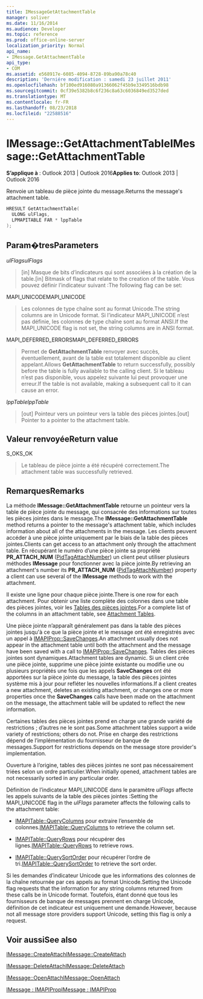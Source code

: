 ```yaml
---
title: IMessageGetAttachmentTable
manager: soliver
ms.date: 11/16/2014
ms.audience: Developer
ms.topic: reference
ms.prod: office-online-server
localization_priority: Normal
api_name:
- IMessage.GetAttachmentTable
api_type:
- COM
ms.assetid: e568917e-6085-4094-8728-89ba90a78c40
description: 'Derniére modification : samedi 23 juillet 2011'
ms.openlocfilehash: bf100ed916080a91366062f45b9e3349516bdb98
ms.sourcegitcommit: 0cf39e5382b8c6f236c8a63c6036849ed3527ded
ms.translationtype: MT
ms.contentlocale: fr-FR
ms.lasthandoff: 08/23/2018
ms.locfileid: "22588516"
---
```

# <a name="imessagegetattachmenttable"></a><span data-ttu-id="68c72-103">IMessage::GetAttachmentTable</span><span class="sxs-lookup"><span data-stu-id="68c72-103">IMessage::GetAttachmentTable</span></span>

  
  
<span data-ttu-id="68c72-104">**S’applique à** : Outlook 2013 | Outlook 2016</span><span class="sxs-lookup"><span data-stu-id="68c72-104">**Applies to**: Outlook 2013 | Outlook 2016</span></span> 
  
<span data-ttu-id="68c72-105">Renvoie un tableau de pièce jointe du message.</span><span class="sxs-lookup"><span data-stu-id="68c72-105">Returns the message's attachment table.</span></span>
  
```cpp
HRESULT GetAttachmentTable(
  ULONG ulFlags,
  LPMAPITABLE FAR * lppTable
);
```

## <a name="parameters"></a><span data-ttu-id="68c72-106">Param�tres</span><span class="sxs-lookup"><span data-stu-id="68c72-106">Parameters</span></span>

 <span data-ttu-id="68c72-107">_ulFlags_</span><span class="sxs-lookup"><span data-stu-id="68c72-107">_ulFlags_</span></span>
  
> <span data-ttu-id="68c72-108">[in] Masque de bits d’indicateurs qui sont associées à la création de la table.</span><span class="sxs-lookup"><span data-stu-id="68c72-108">[in] Bitmask of flags that relate to the creation of the table.</span></span> <span data-ttu-id="68c72-109">Vous pouvez définir l’indicateur suivant :</span><span class="sxs-lookup"><span data-stu-id="68c72-109">The following flag can be set:</span></span> 
    
<span data-ttu-id="68c72-110">MAPI_UNICODE</span><span class="sxs-lookup"><span data-stu-id="68c72-110">MAPI_UNICODE</span></span> 
  
> <span data-ttu-id="68c72-111">Les colonnes de type chaîne sont au format Unicode.</span><span class="sxs-lookup"><span data-stu-id="68c72-111">The string columns are in Unicode format.</span></span> <span data-ttu-id="68c72-112">Si l’indicateur MAPI_UNICODE n’est pas définie, les colonnes de type chaîne sont au format ANSI.</span><span class="sxs-lookup"><span data-stu-id="68c72-112">If the MAPI_UNICODE flag is not set, the string columns are in ANSI format.</span></span>
    
<span data-ttu-id="68c72-113">MAPI_DEFERRED_ERRORS</span><span class="sxs-lookup"><span data-stu-id="68c72-113">MAPI_DEFERRED_ERRORS</span></span> 
  
> <span data-ttu-id="68c72-114">Permet de **GetAttachmentTable** renvoyer avec succès, éventuellement, avant de la table est totalement disponible au client appelant.</span><span class="sxs-lookup"><span data-stu-id="68c72-114">Allows **GetAttachmentTable** to return successfully, possibly before the table is fully available to the calling client.</span></span> <span data-ttu-id="68c72-115">Si le tableau n’est pas disponible, vous appelez suivante lui peut provoquer une erreur.</span><span class="sxs-lookup"><span data-stu-id="68c72-115">If the table is not available, making a subsequent call to it can cause an error.</span></span> 
    
 <span data-ttu-id="68c72-116">_lppTable_</span><span class="sxs-lookup"><span data-stu-id="68c72-116">_lppTable_</span></span>
  
> <span data-ttu-id="68c72-117">[out] Pointeur vers un pointeur vers la table des pièces jointes.</span><span class="sxs-lookup"><span data-stu-id="68c72-117">[out] Pointer to a pointer to the attachment table.</span></span>
    
## <a name="return-value"></a><span data-ttu-id="68c72-118">Valeur renvoyée</span><span class="sxs-lookup"><span data-stu-id="68c72-118">Return value</span></span>

<span data-ttu-id="68c72-119">S_OK</span><span class="sxs-lookup"><span data-stu-id="68c72-119">S_OK</span></span> 
  
> <span data-ttu-id="68c72-120">Le tableau de pièce jointe a été récupéré correctement.</span><span class="sxs-lookup"><span data-stu-id="68c72-120">The attachment table was successfully retrieved.</span></span>
    
## <a name="remarks"></a><span data-ttu-id="68c72-121">Remarques</span><span class="sxs-lookup"><span data-stu-id="68c72-121">Remarks</span></span>

<span data-ttu-id="68c72-122">La méthode **IMessage::GetAttachmentTable** retourne un pointeur vers la table de pièce jointe du message, qui consacrée des informations sur toutes les pièces jointes dans le message.</span><span class="sxs-lookup"><span data-stu-id="68c72-122">The **IMessage::GetAttachmentTable** method returns a pointer to the message's attachment table, which includes information about all of the attachments in the message.</span></span> <span data-ttu-id="68c72-123">Les clients peuvent accéder à une pièce jointe uniquement par le biais de la table des pièces jointes.</span><span class="sxs-lookup"><span data-stu-id="68c72-123">Clients can get access to an attachment only through the attachment table.</span></span> <span data-ttu-id="68c72-124">En récupérant le numéro d’une pièce jointe sa propriété **PR_ATTACH_NUM** ([PidTagAttachNumber](pidtagattachnumber-canonical-property.md)) un client peut utiliser plusieurs méthodes **IMessage** pour fonctionner avec la pièce jointe.</span><span class="sxs-lookup"><span data-stu-id="68c72-124">By retrieving an attachment's number its **PR_ATTACH_NUM** ([PidTagAttachNumber](pidtagattachnumber-canonical-property.md)) property a client can use several of the **IMessage** methods to work with the attachment.</span></span> 
  
<span data-ttu-id="68c72-125">Il existe une ligne pour chaque pièce jointe.</span><span class="sxs-lookup"><span data-stu-id="68c72-125">There is one row for each attachment.</span></span> <span data-ttu-id="68c72-126">Pour obtenir une liste complète des colonnes dans une table des pièces jointes, voir les [Tables des pièces jointes](attachment-tables.md).</span><span class="sxs-lookup"><span data-stu-id="68c72-126">For a complete list of the columns in an attachment table, see [Attachment Tables](attachment-tables.md).</span></span>
  
<span data-ttu-id="68c72-127">Une pièce jointe n’apparaît généralement pas dans la table des pièces jointes jusqu'à ce que la pièce jointe et le message ont été enregistrés avec un appel à [IMAPIProp::SaveChanges](imapiprop-savechanges.md).</span><span class="sxs-lookup"><span data-stu-id="68c72-127">An attachment usually does not appear in the attachment table until both the attachment and the message have been saved with a call to [IMAPIProp::SaveChanges](imapiprop-savechanges.md).</span></span> <span data-ttu-id="68c72-128">Tables des pièces jointes sont dynamiques.</span><span class="sxs-lookup"><span data-stu-id="68c72-128">Attachment tables are dynamic.</span></span> <span data-ttu-id="68c72-129">Si un client crée une pièce jointe, supprime une pièce jointe existante ou modifie une ou plusieurs propriétés une fois que les appels **SaveChanges** ont été apportées sur la pièce jointe du message, la table des pièces jointes système mis à jour pour refléter les nouvelles informations.</span><span class="sxs-lookup"><span data-stu-id="68c72-129">If a client creates a new attachment, deletes an existing attachment, or changes one or more properties once the **SaveChanges** calls have been made on the attachment on the message, the attachment table will be updated to reflect the new information.</span></span> 
  
<span data-ttu-id="68c72-130">Certaines tables des pièces jointes prend en charge une grande variété de restrictions ; d’autres ne le sont pas.</span><span class="sxs-lookup"><span data-stu-id="68c72-130">Some attachment tables support a wide variety of restrictions; others do not.</span></span> <span data-ttu-id="68c72-131">Prise en charge des restrictions dépend de l’implémentation du fournisseur de banque de messages.</span><span class="sxs-lookup"><span data-stu-id="68c72-131">Support for restrictions depends on the message store provider's implementation.</span></span> 
  
<span data-ttu-id="68c72-132">Ouverture à l’origine, tables des pièces jointes ne sont pas nécessairement triées selon un ordre particulier.</span><span class="sxs-lookup"><span data-stu-id="68c72-132">When initially opened, attachment tables are not necessarily sorted in any particular order.</span></span> 
  
<span data-ttu-id="68c72-133">Définition de l’indicateur MAPI_UNICODE dans le paramètre _ulFlags_ affecte les appels suivants de la table des pièces jointes :</span><span class="sxs-lookup"><span data-stu-id="68c72-133">Setting the MAPI_UNICODE flag in the  _ulFlags_ parameter affects the following calls to the attachment table:</span></span> 
  
- <span data-ttu-id="68c72-134">[IMAPITable::QueryColumns](imapitable-querycolumns.md) pour extraire l’ensemble de colonnes.</span><span class="sxs-lookup"><span data-stu-id="68c72-134">[IMAPITable::QueryColumns](imapitable-querycolumns.md) to retrieve the column set.</span></span> 
    
- <span data-ttu-id="68c72-135">[IMAPITable::QueryRows](imapitable-queryrows.md) pour récupérer des lignes.</span><span class="sxs-lookup"><span data-stu-id="68c72-135">[IMAPITable::QueryRows](imapitable-queryrows.md) to retrieve rows.</span></span> 
    
- <span data-ttu-id="68c72-136">[IMAPITable::QuerySortOrder](imapitable-querysortorder.md) pour récupérer l’ordre de tri.</span><span class="sxs-lookup"><span data-stu-id="68c72-136">[IMAPITable::QuerySortOrder](imapitable-querysortorder.md) to retrieve the sort order.</span></span> 
    
<span data-ttu-id="68c72-137">Si les demandes d’indicateur Unicode que les informations des colonnes de la chaîne retournée par ces appels au format Unicode.</span><span class="sxs-lookup"><span data-stu-id="68c72-137">Setting the Unicode flag requests that the information for any string columns returned from these calls be in Unicode format.</span></span> <span data-ttu-id="68c72-138">Toutefois, étant donné que tous les fournisseurs de banque de messages prennent en charge Unicode, définition de cet indicateur est uniquement une demande.</span><span class="sxs-lookup"><span data-stu-id="68c72-138">However, because not all message store providers support Unicode, setting this flag is only a request.</span></span>
  
## <a name="see-also"></a><span data-ttu-id="68c72-139">Voir aussi</span><span class="sxs-lookup"><span data-stu-id="68c72-139">See also</span></span>



[<span data-ttu-id="68c72-140">IMessage::CreateAttach</span><span class="sxs-lookup"><span data-stu-id="68c72-140">IMessage::CreateAttach</span></span>](imessage-createattach.md)
  
[<span data-ttu-id="68c72-141">IMessage::DeleteAttach</span><span class="sxs-lookup"><span data-stu-id="68c72-141">IMessage::DeleteAttach</span></span>](imessage-deleteattach.md)
  
[<span data-ttu-id="68c72-142">IMessage::OpenAttach</span><span class="sxs-lookup"><span data-stu-id="68c72-142">IMessage::OpenAttach</span></span>](imessage-openattach.md)
  
[<span data-ttu-id="68c72-143">IMessage : IMAPIProp</span><span class="sxs-lookup"><span data-stu-id="68c72-143">IMessage : IMAPIProp</span></span>](imessageimapiprop.md)

